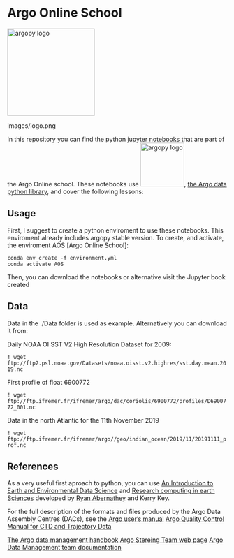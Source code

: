 # Argo Online School

<img src="https://raw.githubusercontent.com/PedroVelez/argoonlineschool/master/images/logo.png" alt="argopy logo" width="200"/>


images/logo.png


In this repository you can find the python jupyter notebooks that are part of the Argo Online school. These notebooks use <img src="https://raw.githubusercontent.com/euroargodev/argopy/master/docs/_static/argopy_logo_long.png" alt="argopy logo" width="100"/>, [the Argo data python library](https://github.com/euroargodev/argopy), and cover the following lessons:

## Usage
First, I suggest to create a python enviroment to use these notebooks. This enviroment already includes argopy stable version. To create, and activate, the enviroment AOS [Argo Online School]:

```
conda env create -f environment.yml
conda activate AOS
```

Then, you can download the notebooks or alternative visit the Jupyter book created


## Data
Data in the ./Data folder is used as example. Alternatively you can download it from:

Daily NOAA OI SST V2 High Resolution Dataset for 2009:

`! wget ftp://ftp2.psl.noaa.gov/Datasets/noaa.oisst.v2.highres/sst.day.mean.2019.nc`

First profile of float 6900772

`! wget ftp://ftp.ifremer.fr/ifremer/argo/dac/coriolis/6900772/profiles/D6900772_001.nc`

Data in the north Atlantic for the 11th November 2019

`! wget ftp://ftp.ifremer.fr/ifremer/argo//geo/indian_ocean/2019/11/20191111_prof.nc`

## References

As a very useful first aproach to python, you can use [An Introduction to Earth and Environmental Data Science](https://earth-env-data-science.github.io/intro) and [Research computing in earth Sciences](https://rabernat.github.io/research_computing/) developed by [Ryan Abernathey](https://ocean-transport.github.io/) and Kerry Key.

For the full description of the formats and files produced by the Argo Data Assembly Centres (DACs), see the [Argo user’s manual](https://archimer.ifremer.fr/doc/00187/29825/)
[Argo Quality Control Manual for CTD and Trajectory Data](https://archimer.ifremer.fr/doc/00228/33951/)


[The Argo data management handbook](http://www.argodatamgt.org/content/download/340/2645/file/argo_data_management_handbook.pdf)
[Argo Stereing Team web page](http://www.argo.ucsd.edu/)
[Argo Data Management team documentation](http://www.argodatamgt.org/Documentation)
